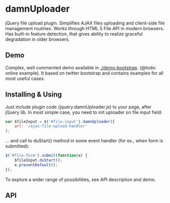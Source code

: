 damnUploader
============

jQuery file upload plugin. Simplifies AJAX files uploading and client-side file management routines.
Works through HTML 5 File API in modern browsers. Has built-in feature detection, that gives ability to realize graceful degradation in older browsers.


Demo
----

Complex, well commented demo available in [./demo-bootstrap](./demo-bootstrap/). (@todo: online example). It based on twitter bootstrap and contains examples for all most useful cases.


Installing & Using
--------------------

Just include plugin code (jquery.damnUploader.js) to your page, after jQuery lib.
In most simple case, you need to init uploader on file input field:
```javascript
var $fileInput = $('#file-input').damnUploader({
    url: '/ajax-file-upload-handler'
);
```
... and call to duStart() method in some event handler (for ex., when form is submitted):
```javascript
$('#file-form').submit(function(e) {
    $fileInput.duStart();
    e.preventDefault();
});
```

To explore a wider range of possibilities, see API description and demo.


API
---

